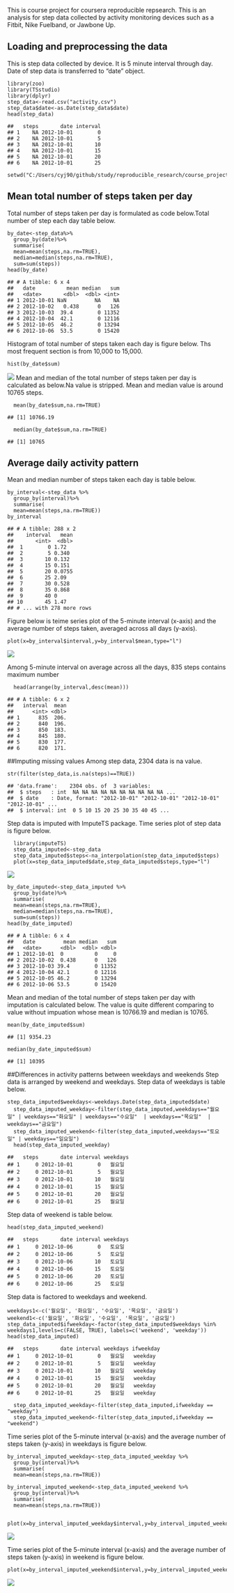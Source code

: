 This is course project for coursera reproducible repsearch. This is an
analysis for step data collected by activity monitoring devices such as
a Fitbit, Nike Fuelband, or Jawbone Up.

## Loading and preprocessing the data

This is step data collected by device. It is 5 minute interval through
day. Date of step data is transferred to “date” object.

    library(zoo)
    library(TSstudio)
    library(dplyr)
    step_data<-read.csv("activity.csv")
    step_data$date<-as.Date(step_data$date)
    head(step_data)

    ##   steps       date interval
    ## 1    NA 2012-10-01        0
    ## 2    NA 2012-10-01        5
    ## 3    NA 2012-10-01       10
    ## 4    NA 2012-10-01       15
    ## 5    NA 2012-10-01       20
    ## 6    NA 2012-10-01       25

    setwd("C:/Users/cyj90/github/study/reproducible_research/course_project1")

## Mean total number of steps taken per day

Total number of steps taken per day is formulated as code below.Total
number of step each day table below.

    by_date<-step_data%>%
      group_by(date)%>%
      summarise(
      mean=mean(steps,na.rm=TRUE),
      median=median(steps,na.rm=TRUE),
      sum=sum(steps))
    head(by_date)

    ## # A tibble: 6 x 4
    ##   date          mean median   sum
    ##   <date>       <dbl>  <dbl> <int>
    ## 1 2012-10-01 NaN         NA    NA
    ## 2 2012-10-02   0.438      0   126
    ## 3 2012-10-03  39.4        0 11352
    ## 4 2012-10-04  42.1        0 12116
    ## 5 2012-10-05  46.2        0 13294
    ## 6 2012-10-06  53.5        0 15420

Histogram of total number of steps taken each day is figure below. Ths
most frequent section is from 10,000 to 15,000.

    hist(by_date$sum)

![](PA1_template_files/figure-markdown_strict/unnamed-chunk-6-1.png)
Mean and median of the total number of steps taken per day is calculated
as below.Na value is stripped. Mean and median value is around 10765
steps.

      mean(by_date$sum,na.rm=TRUE)

    ## [1] 10766.19

      median(by_date$sum,na.rm=TRUE)

    ## [1] 10765

## Average daily activity pattern

Mean and median number of steps taken each day is table below.

    by_interval<-step_data %>%
      group_by(interval)%>%
      summarise(
      mean=mean(steps,na.rm=TRUE))
    by_interval

    ## # A tibble: 288 x 2
    ##    interval   mean
    ##       <int>  <dbl>
    ##  1        0 1.72  
    ##  2        5 0.340 
    ##  3       10 0.132 
    ##  4       15 0.151 
    ##  5       20 0.0755
    ##  6       25 2.09  
    ##  7       30 0.528 
    ##  8       35 0.868 
    ##  9       40 0     
    ## 10       45 1.47  
    ## # ... with 278 more rows

Figure below is teime series plot of the 5-minute interval (x-axis) and
the average number of steps taken, averaged across all days (y-axis).

    plot(x=by_interval$interval,y=by_interval$mean,type="l")

![](PA1_template_files/figure-markdown_strict/unnamed-chunk-9-1.png)

Among 5-minute interval on average across all the days, 835 steps
contains maximum number

      head(arrange(by_interval,desc(mean)))

    ## # A tibble: 6 x 2
    ##   interval  mean
    ##      <int> <dbl>
    ## 1      835  206.
    ## 2      840  196.
    ## 3      850  183.
    ## 4      845  180.
    ## 5      830  177.
    ## 6      820  171.

\#\#Imputing missing values Among step data, 2304 data is na value.

    str(filter(step_data,is.na(steps)==TRUE))

    ## 'data.frame':    2304 obs. of  3 variables:
    ##  $ steps   : int  NA NA NA NA NA NA NA NA NA NA ...
    ##  $ date    : Date, format: "2012-10-01" "2012-10-01" "2012-10-01" "2012-10-01" ...
    ##  $ interval: int  0 5 10 15 20 25 30 35 40 45 ...

Step data is imputed with ImputeTS package. Time series plot of step
data is figure below.

      library(imputeTS)
      step_data_imputed<-step_data
      step_data_imputed$steps<-na_interpolation(step_data_imputed$steps)
      plot(x=step_data_imputed$date,step_data_imputed$steps,type="l")

![](PA1_template_files/figure-markdown_strict/unnamed-chunk-12-1.png)

    by_date_imputed<-step_data_imputed %>%
      group_by(date)%>%
      summarise(
      mean=mean(steps,na.rm=TRUE),
      median=median(steps,na.rm=TRUE),
      sum=sum(steps))
    head(by_date_imputed)

    ## # A tibble: 6 x 4
    ##   date         mean median   sum
    ##   <date>      <dbl>  <dbl> <dbl>
    ## 1 2012-10-01  0          0     0
    ## 2 2012-10-02  0.438      0   126
    ## 3 2012-10-03 39.4        0 11352
    ## 4 2012-10-04 42.1        0 12116
    ## 5 2012-10-05 46.2        0 13294
    ## 6 2012-10-06 53.5        0 15420

Mean and median of the total number of steps taken per day with
imputation is calculated below. The value is quite different comparing
to value without impuation whose mean is 10766.19 and median is 10765.

    mean(by_date_imputed$sum)

    ## [1] 9354.23

    median(by_date_imputed$sum)

    ## [1] 10395

\#\#Differences in activity patterns between weekdays and weekends Step
data is arranged by weekend and weekdays. Step data of weekdays is table
below.

    step_data_imputed$weekdays<-weekdays.Date(step_data_imputed$date)
      step_data_imputed_weekday<-filter(step_data_imputed,weekdays=="월요일" | weekdays=="화요일" | weekdays=="수요일"  | weekdays=="목요일"  | weekdays=="금요일")
      step_data_imputed_weekend<-filter(step_data_imputed,weekdays=="토요일" | weekdays=="일요일")
      head(step_data_imputed_weekday)

    ##   steps       date interval weekdays
    ## 1     0 2012-10-01        0   월요일
    ## 2     0 2012-10-01        5   월요일
    ## 3     0 2012-10-01       10   월요일
    ## 4     0 2012-10-01       15   월요일
    ## 5     0 2012-10-01       20   월요일
    ## 6     0 2012-10-01       25   월요일

Step data of weekend is table below.

    head(step_data_imputed_weekend)

    ##   steps       date interval weekdays
    ## 1     0 2012-10-06        0   토요일
    ## 2     0 2012-10-06        5   토요일
    ## 3     0 2012-10-06       10   토요일
    ## 4     0 2012-10-06       15   토요일
    ## 5     0 2012-10-06       20   토요일
    ## 6     0 2012-10-06       25   토요일

Step data is factored to weekdays and weekend.

    weekdays1<-c('월요일', '화요일', '수요일', '목요일', '금요일')
    weekend1<-c('월요일', '화요일', '수요일', '목요일', '금요일')
    step_data_imputed$ifweekday<-factor(step_data_imputed$weekdays %in% weekdays1,levels=c(FALSE, TRUE), labels=c('weekend', 'weekday'))
    head(step_data_imputed)

    ##   steps       date interval weekdays ifweekday
    ## 1     0 2012-10-01        0   월요일   weekday
    ## 2     0 2012-10-01        5   월요일   weekday
    ## 3     0 2012-10-01       10   월요일   weekday
    ## 4     0 2012-10-01       15   월요일   weekday
    ## 5     0 2012-10-01       20   월요일   weekday
    ## 6     0 2012-10-01       25   월요일   weekday

      step_data_imputed_weekday<-filter(step_data_imputed,ifweekday == "weekday")
      step_data_imputed_weekend<-filter(step_data_imputed,ifweekday == "weekend")

Time series plot of the 5-minute interval (x-axis) and the average
number of steps taken (y-axis) in weekdays is figure below.

    by_interval_imputed_weekday<-step_data_imputed_weekday %>%
      group_by(interval)%>%
      summarise(
      mean=mean(steps,na.rm=TRUE))

    by_interval_imputed_weekend<-step_data_imputed_weekend %>%
      group_by(interval)%>%
      summarise(
      mean=mean(steps,na.rm=TRUE))


    plot(x=by_interval_imputed_weekday$interval,y=by_interval_imputed_weekday$mean,type="l")

![](PA1_template_files/figure-markdown_strict/unnamed-chunk-19-1.png)

Time series plot of the 5-minute interval (x-axis) and the average
number of steps taken (y-axis) in weekend is figure below.

    plot(x=by_interval_imputed_weekend$interval,y=by_interval_imputed_weekend$mean,type="l")

![](PA1_template_files/figure-markdown_strict/unnamed-chunk-20-1.png)

